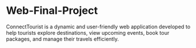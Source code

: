 # Web-Final-Project
ConnectTourist is a dynamic and user-friendly web application developed to help tourists explore destinations, view upcoming events, book tour packages, and manage their travels efficiently.
